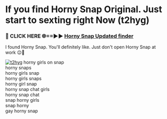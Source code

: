 # If you find Horny Snap Original. Just start to sexting right Now (t2hyg)

<h3>🔴 CLICK HERE 🌐==►► <a href="https://tinyurl.com/mtbk5fxa" rel="nofollow">Horny Snap Updated finder</a></h3>

I found Horny Snap. You'll definitely like. Just don't open Horny Snap at work 😉💬

[![t2hyg](https://i.imgur.com/Q8WKrnY.jpeg)](https://tinyurl.com/mtbk5fxa)
horny girls on snap<br>
horny snaps<br>
horny girls snap<br>
horny girls snaps<br>
horny girl snap<br>
horny snap chat girls<br>
horny snap chat<br>
snap horny girls<br>
snap horny<br>
gay horny snap